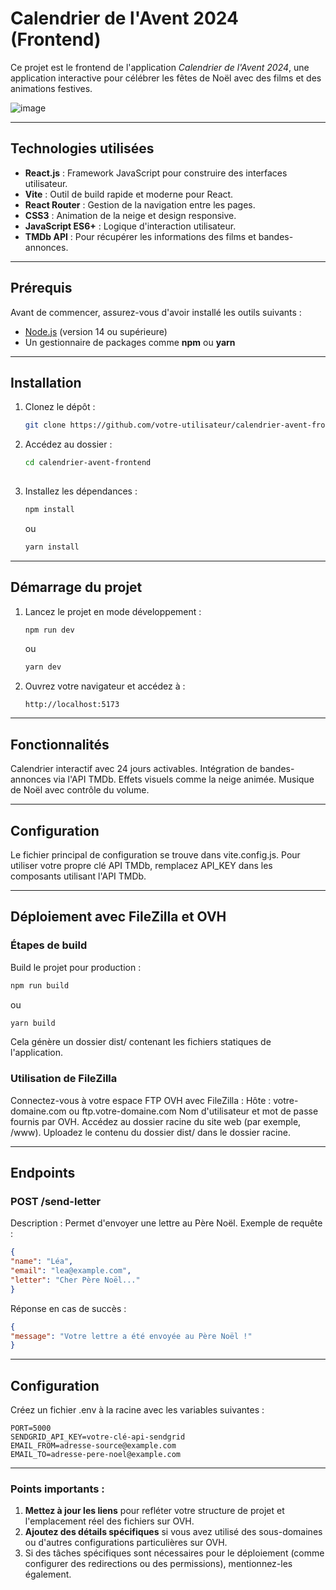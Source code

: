 # Calendrier de l'Avent 2024 (Frontend)

Ce projet est le frontend de l'application *Calendrier de l'Avent 2024*, une application interactive pour célébrer les fêtes de Noël avec des films et des animations festives.

![image](https://github.com/user-attachments/assets/a6b7cfaa-d12d-43f4-ade0-cabbb16a97f4)


---

## **Technologies utilisées**

- **React.js** : Framework JavaScript pour construire des interfaces utilisateur.
- **Vite** : Outil de build rapide et moderne pour React.
- **React Router** : Gestion de la navigation entre les pages.
- **CSS3** : Animation de la neige et design responsive.
- **JavaScript ES6+** : Logique d'interaction utilisateur.
- **TMDb API** : Pour récupérer les informations des films et bandes-annonces.

---

## **Prérequis**

Avant de commencer, assurez-vous d'avoir installé les outils suivants :
- [Node.js](https://nodejs.org/) (version 14 ou supérieure)
- Un gestionnaire de packages comme **npm** ou **yarn**

---

## **Installation**

1. Clonez le dépôt :
   ```bash
   git clone https://github.com/votre-utilisateur/calendrier-avent-frontend.git
   
   ```

2. Accédez au dossier :
   ```bash
   cd calendrier-avent-frontend
 
3. Installez les dépendances :
   ```bash
   npm install
   ```
   ou
   
   ```bash
   yarn install

---

## **Démarrage du projet**

1. Lancez le projet en mode développement :


   ```bash
   npm run dev
   ```
   ou

   ```bash
   yarn dev
   ```

2. Ouvrez votre navigateur et accédez à :

   ```arduino
   http://localhost:5173

---
   
## **Fonctionnalités**

Calendrier interactif avec 24 jours activables.
Intégration de bandes-annonces via l'API TMDb.
Effets visuels comme la neige animée.
Musique de Noël avec contrôle du volume.

---

## **Configuration**

Le fichier principal de configuration se trouve dans vite.config.js.
Pour utiliser votre propre clé API TMDb, remplacez API_KEY dans les composants utilisant l'API TMDb.

---

## **Déploiement avec FileZilla et OVH**

### **Étapes de build**
Build le projet pour production :

   ```bash
   npm run build
   ```

   ou

   ```bash
   yarn build
   ```

Cela génère un dossier dist/ contenant les fichiers statiques de l'application.

### **Utilisation de FileZilla**

Connectez-vous à votre espace FTP OVH avec FileZilla :
Hôte : votre-domaine.com ou ftp.votre-domaine.com
Nom d'utilisateur et mot de passe fournis par OVH.
Accédez au dossier racine du site web (par exemple, /www).
Uploadez le contenu du dossier dist/ dans le dossier racine.

---

## **Endpoints**

### **POST /send-letter**

Description : Permet d'envoyer une lettre au Père Noël.
Exemple de requête :

   ```json
{
  "name": "Léa",
  "email": "lea@example.com",
  "letter": "Cher Père Noël..."
}
   
   ```
Réponse en cas de succès :
   
   ```json
{
  "message": "Votre lettre a été envoyée au Père Noël !"
}
   
   ```

---

## **Configuration**

Créez un fichier .env à la racine avec les variables suivantes :

   
   ```env
PORT=5000
SENDGRID_API_KEY=votre-clé-api-sendgrid
EMAIL_FROM=adresse-source@example.com
EMAIL_TO=adresse-pere-noel@example.com
   
   ```

---

### Points importants :
1. **Mettez à jour les liens** pour refléter votre structure de projet et l'emplacement réel des fichiers sur OVH.
2. **Ajoutez des détails spécifiques** si vous avez utilisé des sous-domaines ou d'autres configurations particulières sur OVH.
3. Si des tâches spécifiques sont nécessaires pour le déploiement (comme configurer des redirections ou des permissions), mentionnez-les également.
